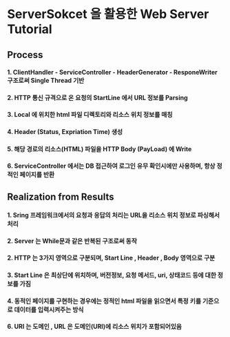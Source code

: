 # ServerSokcet 을 활용한 Web Server Tutorial
## Process
#### 1. ClientHandler - ServiceController - HeaderGenerator - ResponeWriter 구조로써 Single Thread 기반
#### 2. HTTP 통신 규격으로 온 요청의 StartLine 에서 URL 정보를 Parsing
#### 3. Local 에 위치한 html 파일 디렉토리와 리소스 위치 정보를 매칭
#### 4. Header (Status, Expriation Time) 생성
#### 5. 해당 경로의 리소스(HTML) 파일을 HTTP Body (PayLoad) 에 Write
#### 6. ServiceController 에서는 DB 접근하여 로그인 유무 확인시에만 사용하며, 항상 정적인 페이지를 반환
## Realization from Results
#### 1. Sring 프레임워크에서의 요청과 응답의 처리는 URL을 리소스 위치 정보로 파싱해서 처리
#### 2. Server 는 While문과 같은 반복된 구조로써 동작
#### 2. HTTP 는 3가지 영역으로 구분되며, Start Line , Header , Body 영역으로 구분
#### 3. Start Line 은 최상단에 위치하며, 버전정보, 요청 메서드, uri, 상태코드 등에 대한 정보를 가짐
#### 4. 동적인 페이지를 구현하는 경우에는 정적인 html 파일을 읽으면서 특정 키를 기준으로 데이터를 입력시켜주는 방식
#### 6. URI 는 도메인 , URL 은 도메인(URI)에 리소스 위치가 포함되어있음
